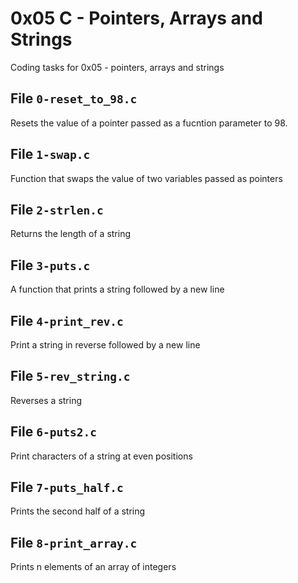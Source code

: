 # 0x05 C - Pointers, Arrays and Strings
Coding tasks for 0x05 - pointers, arrays and strings

## File `0-reset_to_98.c`
Resets the value of a pointer passed as a fucntion parameter to 98.

## File `1-swap.c`
Function that swaps the value of two variables passed as pointers

## File `2-strlen.c`
Returns the length of a string

## File `3-puts.c`
A function that prints a string followed by a new line

## File `4-print_rev.c`
Print a string in reverse followed by a new line

## File `5-rev_string.c`
Reverses a string

## File `6-puts2.c`
Print characters of a string at even positions

## File `7-puts_half.c`
Prints the second half of a string

## File `8-print_array.c`
Prints n elements of an array of integers



